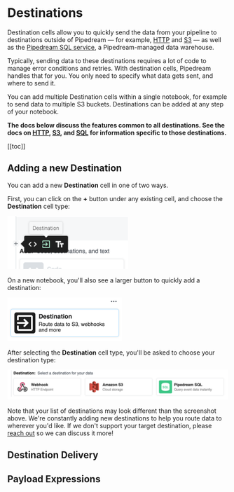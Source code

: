 # Destinations

Destination cells allow you to quickly send the data from your pipeline to destinations outside of Pipedream — for example, [HTTP](/notebook/destinations/http/) and [S3](/notebook/destinations/s3/) — as well as the [Pipedream SQL service](/notebook/sql/), a Pipedream-managed data warehouse.

Typically, sending data to these destinations requires a lot of code to manage error conditions and retries. With destination cells, Pipedream handles that for you. You only need to specify what data gets sent, and where to send it.

You can add multiple Destination cells within a single notebook, for example to send data to multiple S3 buckets. Destinations can be added at any step of your notebook.

**The docs below discuss the features common to all destinations. See the docs on [HTTP](/notebook/destinations/http/), [S3](/notebook/destinations/s3/), and [SQL](/notebook/sql/) for information specific to those destinations.**

[[toc]]

## Adding a new Destination

You can add a new **Destination** cell in one of two ways.

First, you can click on the **+** button under any existing cell, and choose the **Destination** cell type:

<div>
<img alt="Add a new cell" width="275" src="./images/new-cell.png">
</div>

On a new notebook, you'll also see a larger button to quickly add a destination:

<div>
<img alt="New destination button" width="262" src="./images/new-destination.png">
</div>

After selecting the **Destination** cell type, you'll be asked to choose your destination type:

<div>
<img alt="New destination type" src="./images/new-destination-type.png">
</div>

Note that your list of destinations may look different than the screenshot above. We're constantly adding new destinations to help you route data to wherever you'd like. If we don't support your target destination, please [reach out](/support/) so we can discuss it more!

## Destination Delivery

## Payload Expressions
